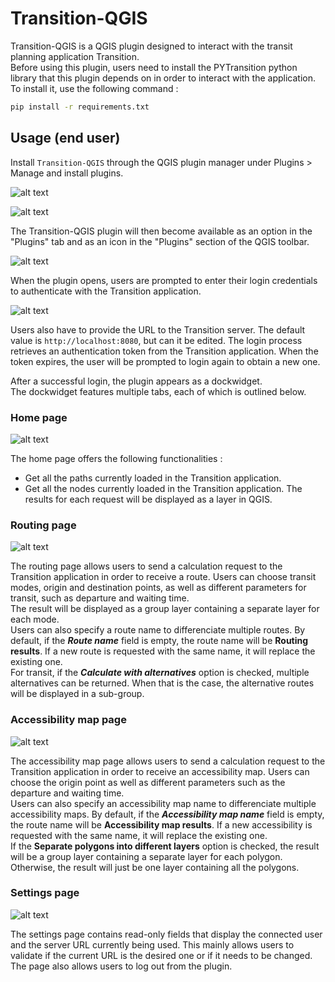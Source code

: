 # Transition-QGIS
Transition-QGIS is a QGIS plugin designed to interact with the transit planning application Transition.\
Before using this plugin, users need to install the PYTransition python library that this plugin depends on in order to interact with the application. To install it, use the following command :
```bash
pip install -r requirements.txt
```
## Usage (end user)
Install `Transition-QGIS` through the QGIS plugin manager under Plugins > Manage and install plugins.

![alt text](docs/screenshots/manage_plugins.png)

![alt text](docs/screenshots/transition_plugin.png)

The Transition-QGIS plugin will then become available as an option in the "Plugins" tab and as an icon in the "Plugins" section of the QGIS toolbar.

![alt text](docs/screenshots/plugin_icons.png)

When the plugin opens, users are prompted to enter their login credentials to authenticate with the Transition application.

![alt text](docs/screenshots/login_prompt.png)

Users also have to provide the URL to the Transition server. The default value is `http://localhost:8080`, but can it be edited. 
The login process retrieves an authentication token from the Transition application. When the token expires, the user will be prompted to login again to obtain a new one.

After a successful login, the plugin appears as a dockwidget.\
The dockwidget features multiple tabs, each of which is outlined below.

### Home page

![alt text](docs/screenshots/home_page.png)

The home page offers the following functionalities :
- Get all the paths currently loaded in the Transition application.
- Get all the nodes currently loaded in the Transition application.
The results for each request will be displayed as a layer in QGIS.


### Routing page
![alt text](docs/screenshots/routing_page.png)

The routing page allows users to send a calculation request to the Transition application in order to receive a route. Users can choose transit modes, origin and destination points, as well as different parameters for transit, such as departure and waiting time.\
The result will be displayed as a group layer containing a separate layer for each mode.\
Users can also specify a route name to differenciate multiple routes. By default, if the ***Route name*** field is empty, the route name will be **Routing results**. If a new route is requested with the same name, it will replace the existing one.\
For transit, if the ***Calculate with alternatives*** option is checked, multiple alternatives can be returned. When that is the case, the alternative routes will be displayed in a sub-group.

### Accessibility map page
![alt text](docs/screenshots/accessibility_map_page.png)

The accessibility map page allows users to send a calculation request to the Transition application in order to receive an accessibility map. Users can choose the origin point as well as different parameters such as the departure and waiting time.\
Users can also specify an accessibility map name to differenciate multiple accessibility maps. By default, if the ***Accessibility map name*** field is empty, the route name will be **Accessibility map results**. If a new accessibility is requested with the same name, it will replace the existing one.\
If the **Separate polygons into different layers** option is checked, the result will be a group layer containing a separate layer for each polygon. Otherwise, the result will just be one layer containing all the polygons.

### Settings page
![alt text](docs/screenshots/settings_page.png)

The settings page contains read-only fields that display the connected user and the server URL currently being used. This mainly allows users to validate if the current URL is the desired one or if it needs to be changed.\
The page also allows users to log out from the plugin.  
